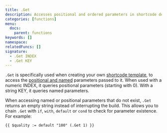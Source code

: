 ```yaml
---
title: .Get
description: Accesses positional and ordered parameters in shortcode declaration.
categories: [functions]
menu:
  docs:
    parent: functions
keywords: []
namespace:
relatedFuncs: []
signature:
  - .Get INDEX
  - .Get KEY
---
```


`.Get` is specifically used when creating your own [shortcode template][sc], to access the [positional and named](/templates/shortcode-templates/#positional-vs-named-parameters) parameters passed to it. When used with a numeric INDEX, it queries positional parameters (starting with 0). With a string KEY, it queries named parameters.

When accessing named or positional parameters that do not exist, `.Get` returns an empty string instead of interrupting the build. This allows you to chain `.Get` with `if`, `with`, `default` or `cond` to check for parameter existence. For example:

```go-html-template
{{ $quality := default "100" (.Get 1) }}
```

[sc]: /templates/shortcode-templates/
